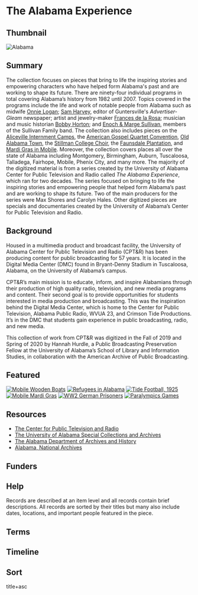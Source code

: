 # The Alabama Experience

## Thumbnail

![Alabama](https://s3.amazonaws.com/americanarchive.org/special-collections/Alabama_CPTR.jpg "Alabama")

## Summary

The collection focuses on pieces that bring to life the inspiring stories and empowering characters who have helped form Alabama's past and are working to shape its future. There are ninety-four individual programs in total covering Alabama’s history from 1982 until 2007. Topics covered in the programs include the life and work of notable people from Alabama such as midwife [Onnie Logan](https://americanarchive.org/catalog/cpb-aacip-ca57e094188); [Sam Harvey](https://americanarchive.org/catalog/cpb-aacip-9660ce4a2d4), editor of Guntersville's *Advertiser-Gleam* newspaper; artist and jewelry-maker [Frances de la Rosa](https://americanarchive.org/catalog/cpb-aacip-0ccac2cdbf0); musician and music historian [Bobby Horton](https://americanarchive.org/catalog/cpb-aacip-8f652d13ee5); and [Enoch & Marge Sullivan](https://americanarchive.org/catalog/cpb-aacip-02647e5abd0), members of the Sullivan Family band. The collection also includes pieces on the [Aliceville Internment Camps](https://americanarchive.org/catalog/cpb-aacip-b6a2a39b7eb), the [American Gospel Quartet Convention](https://americanarchive.org/catalog/cpb-aacip-2ee4c9f799a), [Old Alabama Town](https://americanarchive.org/catalog/cpb-aacip-15ce97f730e), the [Stillman College Choir](https://americanarchive.org/catalog/cpb-aacip-4131cd806b1), the [Faunsdale Plantation](https://americanarchive.org/catalog/cpb-aacip-0e7370939a8), and [Mardi Gras in Mobile](https://americanarchive.org/catalog/cpb-aacip-690722078b2). Moreover, the collection covers places all over the state of Alabama including Montgomery, Birmingham, Auburn, Tuscaloosa, Talladega, Fairhope, Mobile, Phenix City, and many more. The majority of the digitized material is from a series created by the University of Alabama Center for Public Television and Radio called *The Alabama Experience*, which ran for two decades. The series focused on bringing to life the inspiring stories and empowering people that helped form Alabama’s past and are working to shape its future. Two of the main producers for the series were Max Shores and Carolyn Hales. Other digitized pieces are specials and documentaries created by the University of Alabama’s Center for Public Television and Radio.

## Background

Housed in a multimedia product and broadcast facility, the University of Alabama Center for Public Television and Radio (CPT&R) has been producing content for public broadcasting for 57 years. It is located in the Digital Media Center (DMC) found in Bryant-Denny Stadium in Tuscaloosa, Alabama, on the University of Alabama’s campus. 

CPT&R’s main mission is to educate, inform, and inspire Alabamians through their production of high quality radio, television, and new media programs and content. Their second goal is to provide opportunities for students interested in media production and broadcasting. This was the inspiration behind the Digital Media Center, which is home to the Center for Public Television, Alabama Public Radio, WVUA 23, and Crimson Tide Productions. It’s in the DMC that students gain experience in public broadcasting, radio, and new media.

This collection of work from CPT&R was digitized in the Fall of 2019 and Spring of 2020 by Hannah Hurdle, a Public Broadcasting Preservation Fellow at the University of Alabama’s School of Library and Information Studies, in collaboration with the American Archive of Public Broadcasting. 

## Featured

[![Mobile Wooden Boats](https://s3.amazonaws.com/americanarchive.org/special-collections/cpb-aacip_d8ebafee30e.jpg)](/catalog/cpb-aacip-d8ebafee30e)
[![Refugees in Alabama](https://s3.amazonaws.com/americanarchive.org/special-collections/cpb-aacip_0cf69f1e0ad1.jpg)](/catalog/cpb-aacip-0cf69f1e0ad)
[![Tide Football, 1925](https://s3.amazonaws.com/americanarchive.org/special-collections/cpb-aacip_0dc4001c0cd.jpg)](/catalog/cpb-aacip-0dc4001c0cd)
[![Mobile Mardi Gras](https://s3.amazonaws.com/americanarchive.org/special-collections/cpb-aacip_690722078b2.jpg)](/catalog/cpb-aacip-690722078b2)
[![WW2 German Prisoners](https://s3.amazonaws.com/americanarchive.org/special-collections/cpb-aacip_b6a2a39b7eb.jpg)](/catalog/cpb-aacip-b6a2a39b7eb)
[![Paralympics Games](https://s3.amazonaws.com/americanarchive.org/special-collections/cpb-aacip_ec590a6761d.jpg)](/catalog/cpb-aacip-ec590a6761d)

## Resources

- [The Center for Public Television and Radio](http://www.cptr.org/2016/6/6/k9t4ja7kc178vtdctf7b30vlnt4j4y)
- [The University of Alabama Special Collections and Archives](https://www.lib.ua.edu/libraries/hoole/)
- [The Alabama Department of Archives and History](https://archives.alabama.gov)
- [Alabama, National Archives](https://www.archives.gov/nhprc/projects/states-territories/al.html)

## Funders
 
## Help

Records are described at an item level and all records contain brief descriptions. All records are sorted by their titles but many also include dates, locations, and important people featured in the piece.

## Terms 

## Timeline

## Sort 

title+asc

 

